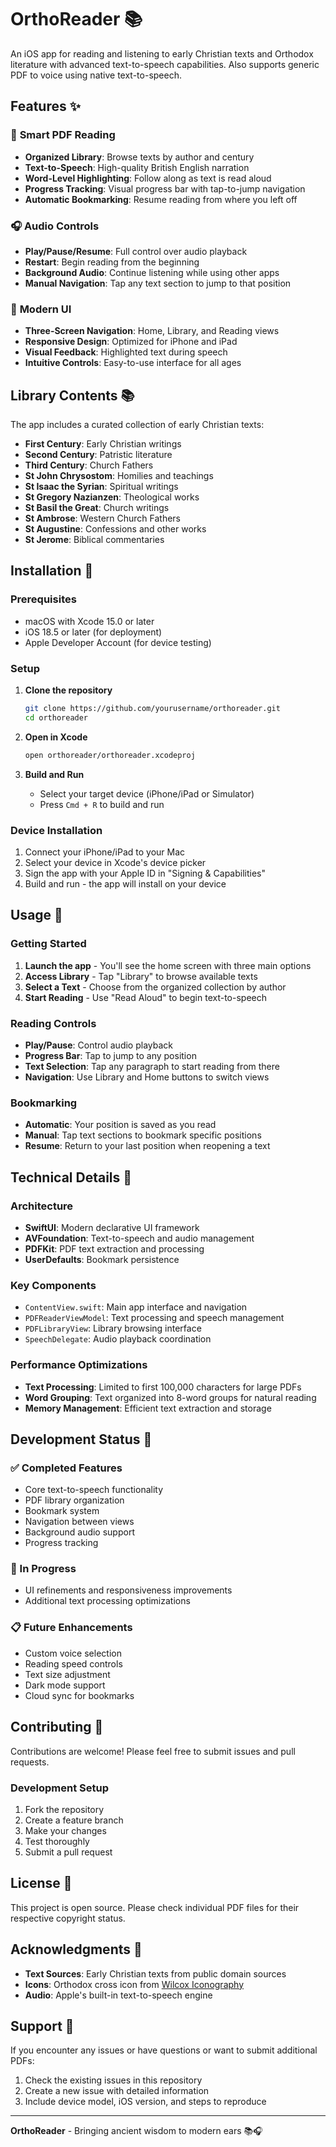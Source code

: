 # OrthoReader 📚

An iOS app for reading and listening to early Christian texts and Orthodox literature with advanced text-to-speech capabilities. Also supports generic PDF to voice using native text-to-speech.

## Features ✨

### 📖 **Smart PDF Reading**
- **Organized Library**: Browse texts by author and century
- **Text-to-Speech**: High-quality British English narration
- **Word-Level Highlighting**: Follow along as text is read aloud
- **Progress Tracking**: Visual progress bar with tap-to-jump navigation
- **Automatic Bookmarking**: Resume reading from where you left off

### 🎧 **Audio Controls**
- **Play/Pause/Resume**: Full control over audio playback
- **Restart**: Begin reading from the beginning
- **Background Audio**: Continue listening while using other apps
- **Manual Navigation**: Tap any text section to jump to that position

### 📱 **Modern UI**
- **Three-Screen Navigation**: Home, Library, and Reading views
- **Responsive Design**: Optimized for iPhone and iPad
- **Visual Feedback**: Highlighted text during speech
- **Intuitive Controls**: Easy-to-use interface for all ages

## Library Contents 📚

The app includes a curated collection of early Christian texts:

- **First Century**: Early Christian writings
- **Second Century**: Patristic literature
- **Third Century**: Church Fathers
- **St John Chrysostom**: Homilies and teachings
- **St Isaac the Syrian**: Spiritual writings
- **St Gregory Nazianzen**: Theological works
- **St Basil the Great**: Church writings
- **St Ambrose**: Western Church Fathers
- **St Augustine**: Confessions and other works
- **St Jerome**: Biblical commentaries

## Installation 🚀

### Prerequisites
- macOS with Xcode 15.0 or later
- iOS 18.5 or later (for deployment)
- Apple Developer Account (for device testing)

### Setup
1. **Clone the repository**
   ```bash
   git clone https://github.com/yourusername/orthoreader.git
   cd orthoreader
   ```

2. **Open in Xcode**
   ```bash
   open orthoreader/orthoreader.xcodeproj
   ```

3. **Build and Run**
   - Select your target device (iPhone/iPad or Simulator)
   - Press `Cmd + R` to build and run

### Device Installation
1. Connect your iPhone/iPad to your Mac
2. Select your device in Xcode's device picker
3. Sign the app with your Apple ID in "Signing & Capabilities"
4. Build and run - the app will install on your device

## Usage 📖

### Getting Started
1. **Launch the app** - You'll see the home screen with three main options
2. **Access Library** - Tap "Library" to browse available texts
3. **Select a Text** - Choose from the organized collection by author
4. **Start Reading** - Use "Read Aloud" to begin text-to-speech

### Reading Controls
- **Play/Pause**: Control audio playback
- **Progress Bar**: Tap to jump to any position
- **Text Selection**: Tap any paragraph to start reading from there
- **Navigation**: Use Library and Home buttons to switch views

### Bookmarking
- **Automatic**: Your position is saved as you read
- **Manual**: Tap text sections to bookmark specific positions
- **Resume**: Return to your last position when reopening a text

## Technical Details 🔧

### Architecture
- **SwiftUI**: Modern declarative UI framework
- **AVFoundation**: Text-to-speech and audio management
- **PDFKit**: PDF text extraction and processing
- **UserDefaults**: Bookmark persistence

### Key Components
- `ContentView.swift`: Main app interface and navigation
- `PDFReaderViewModel`: Text processing and speech management
- `PDFLibraryView`: Library browsing interface
- `SpeechDelegate`: Audio playback coordination

### Performance Optimizations
- **Text Processing**: Limited to first 100,000 characters for large PDFs
- **Word Grouping**: Text organized into 8-word groups for natural reading
- **Memory Management**: Efficient text extraction and storage

## Development Status 🚧

### ✅ Completed Features
- Core text-to-speech functionality
- PDF library organization
- Bookmark system
- Navigation between views
- Background audio support
- Progress tracking

### 🔄 In Progress
- UI refinements and responsiveness improvements
- Additional text processing optimizations

### 📋 Future Enhancements
- Custom voice selection
- Reading speed controls
- Text size adjustment
- Dark mode support
- Cloud sync for bookmarks

## Contributing 🤝

Contributions are welcome! Please feel free to submit issues and pull requests.

### Development Setup
1. Fork the repository
2. Create a feature branch
3. Make your changes
4. Test thoroughly
5. Submit a pull request

## License 📄

This project is open source. Please check individual PDF files for their respective copyright status.

## Acknowledgments 🙏

- **Text Sources**: Early Christian texts from public domain sources
- **Icons**: Orthodox cross icon from [Wilcox Iconography](https://wilcoxiconography.pythonanywhere.com/)
- **Audio**: Apple's built-in text-to-speech engine

## Support 💬

If you encounter any issues or have questions or want to submit additional PDFs:
1. Check the existing issues in this repository
2. Create a new issue with detailed information
3. Include device model, iOS version, and steps to reproduce

---

**OrthoReader** - Bringing ancient wisdom to modern ears 📚🎧
